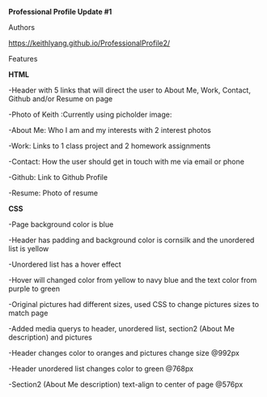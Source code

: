 **Professional Profile Update #1**

Authors

https://keithlyang.github.io/ProfessionalProfile2/

Features

**HTML**

-Header with 5 links that will direct the user to About Me, Work, Contact, Github and/or Resume on page

-Photo of Keith :Currently using picholder image:

-About Me: Who I am and my interests with 2 interest photos

-Work: Links to 1 class project and 2 homework assignments

-Contact: How the user should get in touch with me via email or phone

-Github: Link to Github Profile

-Resume: Photo of resume

**CSS**

-Page background color is blue

-Header has padding and background color is cornsilk and the unordered list is yellow

-Unordered list has a hover effect

-Hover will changed color from yellow to navy blue and the text color from purple to green

-Original pictures had different sizes, used CSS to change pictures sizes to match page

-Added media querys to header, unordered list, section2 (About Me description) and pictures

-Header changes color to oranges and pictures change size @992px

-Header unordered list changes color to green @768px

-Section2 (About Me description) text-align to center of page @576px